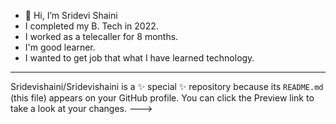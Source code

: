 - 👋 Hi, I’m Sridevi Shaini
- I completed my B. Tech in 2022.
- I worked as a telecaller for 8 months.
- I'm good learner.
- I wanted to get job that what I have learned technology.
- --
Sridevishaini/Sridevishaini is a ✨ special ✨ repository because its `README.md` (this file) appears on your GitHub profile.
You can click the Preview link to take a look at your changes.
--->
